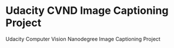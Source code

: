 # Udacity CVND Image Captioning Project
Udacity Computer Vision Nanodegree Image Captioning Project
